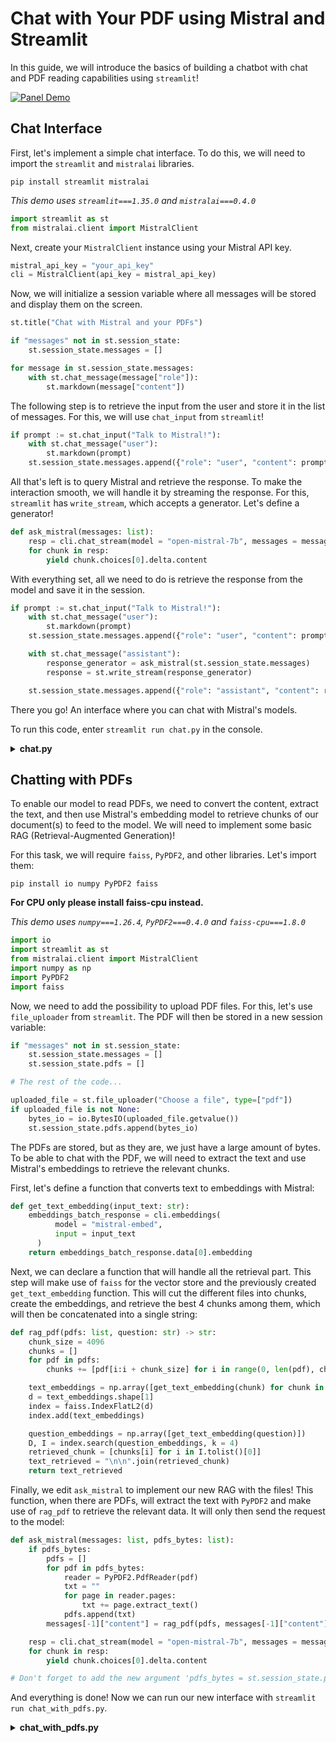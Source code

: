 # Chat with Your PDF using Mistral and Streamlit

In this guide, we will introduce the basics of building a chatbot with chat and PDF reading capabilities using `streamlit`!

[![Panel Demo](https://img.youtube.com/vi/VGSAA-d_Sqo/0.jpg)](https://www.youtube.com/watch?v=VGSAA-d_Sqo)

## Chat Interface

First, let's implement a simple chat interface. To do this, we will need to import the `streamlit` and `mistralai` libraries.

```shell
pip install streamlit mistralai
```

*This demo uses `streamlit===1.35.0` and `mistralai===0.4.0`*

```py
import streamlit as st
from mistralai.client import MistralClient
```

Next, create your `MistralClient` instance using your Mistral API key.

```py
mistral_api_key = "your_api_key"
cli = MistralClient(api_key = mistral_api_key)
```

Now, we will initialize a session variable where all messages will be stored and display them on the screen.

```py
st.title("Chat with Mistral and your PDFs")

if "messages" not in st.session_state:
    st.session_state.messages = []

for message in st.session_state.messages:
    with st.chat_message(message["role"]):
        st.markdown(message["content"])
```

The following step is to retrieve the input from the user and store it in the list of messages. For this, we will use `chat_input` from `streamlit`!

```py
if prompt := st.chat_input("Talk to Mistral!"):
    with st.chat_message("user"):
        st.markdown(prompt)
    st.session_state.messages.append({"role": "user", "content": prompt})
```

All that's left is to query Mistral and retrieve the response. To make the interaction smooth, we will handle it by streaming the response. For this, `streamlit` has `write_stream`, which accepts a generator. Let's define a generator!

```py
def ask_mistral(messages: list):
    resp = cli.chat_stream(model = "open-mistral-7b", messages = messages, max_tokens = 1024)
    for chunk in resp:
        yield chunk.choices[0].delta.content
```

With everything set, all we need to do is retrieve the response from the model and save it in the session.

```py
if prompt := st.chat_input("Talk to Mistral!"):
    with st.chat_message("user"):
        st.markdown(prompt)
    st.session_state.messages.append({"role": "user", "content": prompt})

    with st.chat_message("assistant"):
        response_generator = ask_mistral(st.session_state.messages)
        response = st.write_stream(response_generator)

    st.session_state.messages.append({"role": "assistant", "content": response})
```

There you go! An interface where you can chat with Mistral's models.

To run this code, enter `streamlit run chat.py` in the console.

<details>
<summary><b>chat.py</b></summary>

```py
import streamlit as st
from mistralai.client import MistralClient

mistral_api_key = "your_api_key"
cli = MistralClient(api_key=mistral_api_key)

st.title("Chat with Mistral")

if "messages" not in st.session_state:
    st.session_state.messages = []

for message in st.session_state.messages:
    with st.chat_message(message["role"]):
        st.markdown(message["content"])

def ask_mistral(messages: list):
    resp = cli.chat_stream(model = "open-mistral-7b", messages = messages, max_tokens = 1024)
    for chunk in resp:
        yield chunk.choices[0].delta.content

if prompt := st.chat_input("Talk to Mistral!"):
    with st.chat_message("user"):
        st.markdown(prompt)
    st.session_state.messages.append({"role": "user", "content": prompt})

    with st.chat_message("assistant"):
        response_generator = ask_mistral(st.session_state.messages)
        response = st.write_stream(response_generator)

    st.session_state.messages.append({"role": "assistant", "content": response})
```

</details>

## Chatting with PDFs

To enable our model to read PDFs, we need to convert the content, extract the text, and then use Mistral's embedding model to retrieve chunks of our document(s) to feed to the model. We will need to implement some basic RAG (Retrieval-Augmented Generation)!

For this task, we will require `faiss`, `PyPDF2`, and other libraries. Let's import them:

```shell
pip install io numpy PyPDF2 faiss
```

**For CPU only please install faiss-cpu instead.**

*This demo uses `numpy===1.26.4`, `PyPDF2===0.4.0` and `faiss-cpu===1.8.0`*

```py
import io
import streamlit as st
from mistralai.client import MistralClient
import numpy as np
import PyPDF2
import faiss
```

Now, we need to add the possibility to upload PDF files. For this, let's use `file_uploader` from `streamlit`. The PDF will then be stored in a new session variable:

```py
if "messages" not in st.session_state:
    st.session_state.messages = []
    st.session_state.pdfs = []

# The rest of the code...

uploaded_file = st.file_uploader("Choose a file", type=["pdf"])
if uploaded_file is not None:
    bytes_io = io.BytesIO(uploaded_file.getvalue())
    st.session_state.pdfs.append(bytes_io)
```

The PDFs are stored, but as they are, we just have a large amount of bytes. To be able to chat with the PDF, we will need to extract the text and use Mistral's embeddings to retrieve the relevant chunks.

First, let's define a function that converts text to embeddings with Mistral:

```py
def get_text_embedding(input_text: str):
    embeddings_batch_response = cli.embeddings(
          model = "mistral-embed",
          input = input_text
      )
    return embeddings_batch_response.data[0].embedding
```

Next, we can declare a function that will handle all the retrieval part. This step will make use of `faiss` for the vector store and the previously created `get_text_embedding` function. This will cut the different files into chunks, create the embeddings, and retrieve the best 4 chunks among them, which will then be concatenated into a single string:

```py
def rag_pdf(pdfs: list, question: str) -> str:
    chunk_size = 4096
    chunks = []
    for pdf in pdfs:
        chunks += [pdf[i:i + chunk_size] for i in range(0, len(pdf), chunk_size)]

    text_embeddings = np.array([get_text_embedding(chunk) for chunk in chunks])
    d = text_embeddings.shape[1]
    index = faiss.IndexFlatL2(d)
    index.add(text_embeddings)

    question_embeddings = np.array([get_text_embedding(question)])
    D, I = index.search(question_embeddings, k = 4)
    retrieved_chunk = [chunks[i] for i in I.tolist()[0]]
    text_retrieved = "\n\n".join(retrieved_chunk)
    return text_retrieved
```

Finally, we edit `ask_mistral` to implement our new RAG with the files! This function, when there are PDFs, will extract the text with `PyPDF2` and make use of `rag_pdf` to retrieve the relevant data. It will only then send the request to the model:

```py
def ask_mistral(messages: list, pdfs_bytes: list):
    if pdfs_bytes:
        pdfs = []
        for pdf in pdfs_bytes:
            reader = PyPDF2.PdfReader(pdf)
            txt = ""
            for page in reader.pages:
                txt += page.extract_text()
            pdfs.append(txt)
        messages[-1]["content"] = rag_pdf(pdfs, messages[-1]["content"]) + "\n\n" + messages[-1]["content"]

    resp = cli.chat_stream(model = "open-mistral-7b", messages = messages, max_tokens = 1024)
    for chunk in resp:
        yield chunk.choices[0].delta.content

# Don't forget to add the new argument 'pdfs_bytes = st.session_state.pdfs' when you call this function.
```

And everything is done! Now we can run our new interface with `streamlit run chat_with_pdfs.py`.

<details>
<summary><b>chat_with_pdfs.py</b></summary>

```py
import io
import streamlit as st
from mistralai.client import MistralClient
import numpy as np
import PyPDF2
import faiss

mistral_api_key = "your_api_key"
cli = MistralClient(api_key = mistral_api_key)

def get_text_embedding(input: str):
    embeddings_batch_response = cli.embeddings(
          model="mistral-embed",
          input=input
      )
    return embeddings_batch_response.data[0].embedding

def rag_pdf(pdfs: list, question: str) -> str:
    chunk_size = 4096
    chunks = []
    for pdf in pdfs:
        chunks += [pdf[i:i + chunk_size] for i in range(0, len(pdf), chunk_size)]

    text_embeddings = np.array([get_text_embedding(chunk) for chunk in chunks])
    d = text_embeddings.shape[1]
    index = faiss.IndexFlatL2(d)
    index.add(text_embeddings)

    question_embeddings = np.array([get_text_embedding(question)])
    D, I = index.search(question_embeddings, k = 4)
    retrieved_chunk = [chunks[i] for i in I.tolist()[0]]
    text_retrieved = "\n\n".join(retrieved_chunk)
    return text_retrieved

st.title("Chat with Mistral")

if "messages" not in st.session_state:
    st.session_state.messages = []
    st.session_state.pdfs = []

for message in st.session_state.messages:
    with st.chat_message(message["role"]):
        st.markdown(message["content"])

def ask_mistral(messages: list, pdfs_bytes: list):
    if pdfs_bytes:
        pdfs = []
        for pdf in pdfs_bytes:
            reader = PyPDF2.PdfReader(pdf)
            txt = ""
            for page in reader.pages:
                txt += page.extract_text()
            pdfs.append(txt)
        messages[-1]["content"] = rag_pdf(pdfs, messages[-1]["content"]) + "\n\n" + messages[-1]["content"]
        
    resp = cli.chat_stream(model="open-mistral-7b", messages = messages, max_tokens = 1024)
    for chunk in resp:
        yield chunk.choices[0].delta.content

if prompt := st.chat_input("Talk to Mistral!"):
    with st.chat_message("user"):
        st.markdown(prompt)
    st.session_state.messages.append({"role": "user", "content": prompt})

    with st.chat_message("assistant"):
        response_generator = ask_mistral(st.session_state.messages, st.session_state.pdfs)
        response = st.write_stream(response_generator)

    st.session_state.messages.append({"role": "assistant", "content": response})

uploaded_file = st.file_uploader("Choose a file", type = ["pdf"])
if uploaded_file is not None:
    bytes_io = io.BytesIO(uploaded_file.getvalue())
    st.session_state.pdfs.append(bytes_io)
```

</details>
